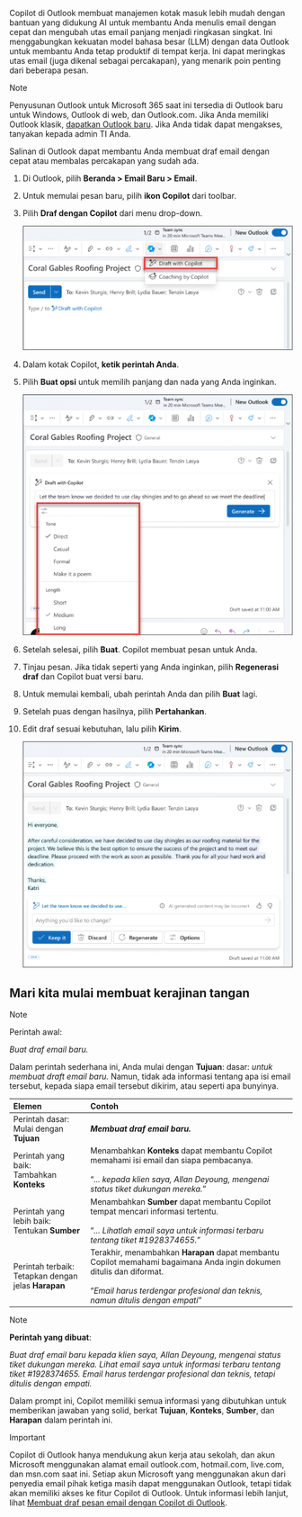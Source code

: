 Copilot di Outlook membuat manajemen kotak masuk lebih mudah dengan bantuan yang didukung AI untuk membantu Anda menulis email dengan cepat dan mengubah utas email panjang menjadi ringkasan singkat. Ini menggabungkan kekuatan model bahasa besar (LLM) dengan data Outlook untuk membantu Anda tetap produktif di tempat kerja. Ini dapat meringkas utas email (juga dikenal sebagai percakapan), yang menarik poin penting dari beberapa pesan.

> [!NOTE]
> Penyusunan Outlook untuk Microsoft 365 saat ini tersedia di Outlook baru untuk Windows, Outlook di web, dan Outlook.com. Jika Anda memiliki Outlook klasik, [dapatkan Outlook baru](https://support.microsoft.com/office/start-using-new-outlook-for-windows-4395454d-cb2f-4c16-bb24-fa4bb36650ae). Jika Anda tidak dapat mengakses, tanyakan kepada admin TI Anda.

Salinan di Outlook dapat membantu Anda membuat draf email dengan cepat atau membalas percakapan yang sudah ada.

1. Di Outlook, pilih **Beranda > Email Baru > Email**.

1. Untuk memulai pesan baru, pilih **ikon Copilot** dari toolbar.

1. Pilih **Draf dengan Copilot** dari menu drop-down.

    ![Cuplikan layar ikon Copilot di toolbar Outlook.](../media/copilot-toolbar-outlook.png)

1. Dalam kotak Copilot, **ketik perintah Anda**.

1. Pilih **Buat opsi** untuk memilih panjang dan nada yang Anda inginkan.

    ![Cuplikan layar opsi yang tersedia untuk menyesuaikan draf Anda di Copilot di Outlook.](../media/copilot-generate-options-outlook.png)

1. Setelah selesai, pilih **Buat**. Copilot membuat pesan untuk Anda.

1. Tinjau pesan. Jika tidak seperti yang Anda inginkan, pilih **Regenerasi draf** dan Copilot buat versi baru.

1. Untuk memulai kembali, ubah perintah Anda dan pilih **Buat** lagi.

1. Setelah puas dengan hasilnya, pilih **Pertahankan**.

1. Edit draf sesuai kebutuhan, lalu pilih **Kirim**.

    ![Cuplikan layar draf email yang dihasilkan dengan Copilot di Outlook.](../media/copilot-draft-results-outlook.png)

## Mari kita mulai membuat kerajinan tangan

> [!NOTE]
> Perintah awal:
>
> _Buat draf email baru._

Dalam perintah sederhana ini, Anda mulai dengan **Tujuan**: dasar: _untuk membuat draft email baru._ Namun, tidak ada informasi tentang apa isi email tersebut, kepada siapa email tersebut dikirim, atau seperti apa bunyinya.

| Elemen | Contoh |
| :------ | :------- |
| Perintah dasar: <br>Mulai dengan **Tujuan** | **_Membuat draf email baru._** |
| Perintah yang baik: <br>Tambahkan **Konteks** | Menambahkan **Konteks** dapat membantu Copilot memahami isi email dan siapa pembacanya.<br><br>“_... kepada klien saya, Allan Deyoung, mengenai status tiket dukungan mereka._” |
| Perintah yang lebih baik: <br>Tentukan **Sumber** | Menambahkan **Sumber** dapat membantu Copilot tempat mencari informasi tertentu.<br><br>“_... Lihatlah email saya untuk informasi terbaru tentang tiket #1928374655._” |
| Perintah terbaik: <br>Tetapkan dengan jelas **Harapan** | Terakhir, menambahkan **Harapan** dapat membantu Copilot memahami bagaimana Anda ingin dokumen ditulis dan diformat.<br><br>“_Email harus terdengar profesional dan teknis, namun ditulis dengan empati_” |

> [!NOTE]
> **Perintah yang dibuat**:
>
> _Buat draf email baru kepada klien saya, Allan Deyoung, mengenai status tiket dukungan mereka. Lihat email saya untuk informasi terbaru tentang tiket #1928374655. Email harus terdengar profesional dan teknis, tetapi ditulis dengan empati._

Dalam prompt ini, Copilot memiliki semua informasi yang dibutuhkan untuk memberikan jawaban yang solid, berkat **Tujuan**, **Konteks**, **Sumber**, dan **Harapan** dalam perintah ini. 

> [!IMPORTANT]
> Copilot di Outlook hanya mendukung akun kerja atau sekolah, dan akun Microsoft menggunakan alamat email outlook.com, hotmail.com, live.com, dan msn.com saat ini. Setiap akun Microsoft yang menggunakan akun dari penyedia email pihak ketiga masih dapat menggunakan Outlook, tetapi tidak akan memiliki akses ke fitur Copilot di Outlook. Untuk informasi lebih lanjut, lihat [Membuat draf pesan email dengan Copilot di Outlook](https://support.microsoft.com/office/draft-an-email-message-with-copilot-in-outlook-3eb1d053-89b8-491c-8a6e-746015238d9b).